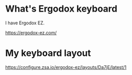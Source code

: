 # What's Ergodox keyboard

I have Ergodox EZ.

https://ergodox-ez.com/

# My keyboard layout

https://configure.zsa.io/ergodox-ez/layouts/Da7jE/latest/1
